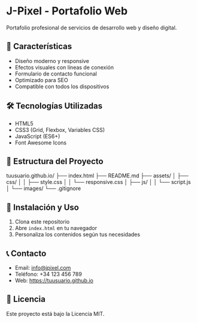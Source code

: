 # J-Pixel - Portafolio Web

Portafolio profesional de servicios de desarrollo web y diseño digital.

## 🚀 Características

- Diseño moderno y responsive
- Efectos visuales con líneas de conexión
- Formulario de contacto funcional
- Optimizado para SEO
- Compatible con todos los dispositivos

## 🛠 Tecnologías Utilizadas

- HTML5
- CSS3 (Grid, Flexbox, Variables CSS)
- JavaScript (ES6+)
- Font Awesome Icons

## 📁 Estructura del Proyecto
tuusuario.github.io/
├── index.html
├── README.md
├── assets/
│ ├── css/
│ │ ├── style.css
│ │ └── responsive.css
│ ├── js/
│ │ └── script.js
│ └── images/
└── .gitignore

## 🚀 Instalación y Uso

1. Clona este repositorio
2. Abre `index.html` en tu navegador
3. Personaliza los contenidos según tus necesidades

## 📞 Contacto

- Email: info@jpixel.com
- Teléfono: +34 123 456 789
- Web: https://tuusuario.github.io

## 📄 Licencia

Este proyecto está bajo la Licencia MIT.